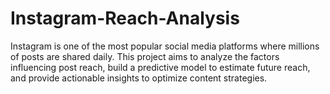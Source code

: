 # Instagram-Reach-Analysis
Instagram is one of the most popular social media platforms where millions of posts are shared daily. This project aims to analyze the factors influencing post reach, build a predictive model to estimate future reach, and provide actionable insights to optimize content strategies.
